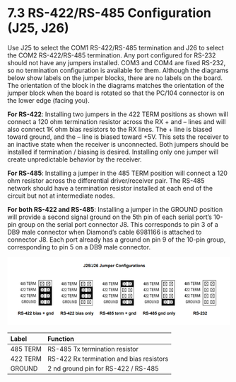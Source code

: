 # 7.3 RS-422/RS-485 Configuration \(J25, J26\)

Use J25 to select the COM1 RS-422/RS-485 termination and J26 to select the COM2 RS-422/RS-485 termination. Any port configured for RS-232 should not have any jumpers installed. COM3 and COM4 are fixed RS-232, so no termination configuration is available for them. Although the diagrams below show labels on the jumper blocks, there are no labels on the board. The orientation of the block in the diagrams matches the orientation of the jumper block when the board is rotated so that the PC/104 connector is on the lower edge \(facing you\). 

**For RS-422**: Installing two jumpers in the 422 TERM positions as shown will connect a 120 ohm termination resistor across the RX + and – lines and will also connect 1K ohm bias resistors to the RX lines. The + line is biased toward ground, and the – line is biased toward +5V. This sets the receiver to an inactive state when the receiver is unconnected. Both jumpers should be installed if termination / biasing is desired. Installing only one jumper will create unpredictable behavior by the receiver. 

**For RS-485**: Installing a jumper in the 485 TERM position will connect a 120 ohm resistor across the differential driver/receiver pair. The RS-485 network should have a termination resistor installed at each end of the circuit but not at intermediate nodes. 

**For both RS-422 and RS-485**: Installing a jumper in the GROUND position will provide a second signal ground on the 5th pin of each serial port’s 10-pin group on the serial port connector J8. This corresponds to pin 3 of a DB9 male connector when Diamond’s cable 6981166 is attached to connector J8. Each port already has a ground on pin 9 of the 10-pin group, corresponding to pin 5 on a DB9 male connector.

![](../../../.gitbook/assets/22%20%282%29.png)

| Label | Function |
| :--- | :--- |
| 485 TERM | RS-485 Tx termination resistor |
| 422 TERM | RS-422 Rx termination and bias resistors |
| GROUND | 2 nd ground pin for RS-422 / RS-485 |



